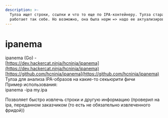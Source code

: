```yaml
---
description: >-
  Тулза ищет строки, ссылки и что то еще по IPA-контейнеру. Тулза старая,
  работает так себе. Но возможно, она была норм => надо ее актуализировать.
---
```


# ipanema

ipanema \(Go\) -  
 [https://dev.hackercat.ninja/hcninja/ipanema](https://dev.hackercat.ninja/hcninja/ipanema)  
[https://github.com/hcninja/ipanema](https://github.com/hcninja/ipanema)  
Тулза для анализа IPA-образов на какие-то секьюрити фичи  
Пример использования:  
ipanema -ipa my.ipa

Позволяет быстро извлечь строки и другую информацию \(проверил на ipa, переданном заказчиком \(то есть не обязательно извлеченного фридой\)\)


